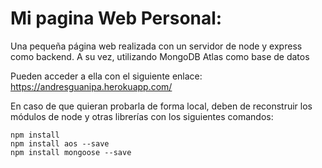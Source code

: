 # Mi pagina Web Personal:

Una pequeña página web realizada con un servidor de node y express como backend. A su vez, utilizando MongoDB Atlas como base de datos

Pueden acceder a ella con el siguiente enlace: https://andresguanipa.herokuapp.com/

En caso de que quieran probarla de forma local, deben de reconstruir los módulos de node y otras librerías con los siguientes comandos:

```
npm install
npm install aos --save
npm install mongoose --save

```
